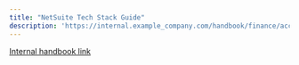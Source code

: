 ```yaml
---
title: "NetSuite Tech Stack Guide"
description: 'https://internal.example_company.com/handbook/finance/accounting/finance-ops/tech-stack-guide-netsuite/'
---
```


[Internal handbook link](https://internal.example_company.com/handbook/finance/accounting/finance-ops/tech-stack-guide-netsuite/)
